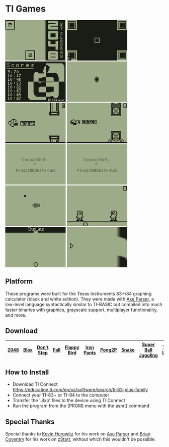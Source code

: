 # TI Games

![2048](2048/screenshot.gif) ![Blox](blox/screenshot.gif) ![Don't Step](dont_step/screenshot.gif) ![Fall](fall/screenshot.gif) ![Flappy Bird](flappy-bird/screenshot.gif) ![Iron Pants](iron_pants/screenshot.gif) ![Pong2P](pong-2p/screenshot_p1.gif) ![Pong2P](pong-2p/screenshot_p2.gif) ![Snake](snake/screenshot.gif) ![Super Ball Juggling](super_ball_juggling/screenshot.gif) ![The Line](the_line/screenshot.gif) ![Tunnel](tunnel/screenshot.gif)

## Platform

These programs were built for the Texas Instruments 83+/84 graphing calculator (black and white edition). They were made with [Axe Parser](https://www.ticalc.org/archives/files/fileinfo/456/45659.html), a low-level language syntactically similar to TI-BASIC but compiled into much faster binaries with graphics, grayscale support, multiplayer functionality, and more.

## Download

| [2048](2048/2048.8xp?raw=true) | [Blox](blox/blox.8xp?raw=true) | [Don't Step](dont_step/dont_step.8xp?raw=true) | [Fall](fall/fall.8xp?raw=true) | [Flappy Bird](flappy-bird/flappy-bird.8xp?raw=true) | [Iron Pants](iron_pants/iron_pants.8xp?raw=true) | [Pong2P](pong-2p/pong-2p.8xp?raw=true) | [Snake](snake/snake.8xp?raw=true) | [Super Ball Juggling](super_ball_juggling/super_ball_juggling.8xp?raw=true) | [The Line](the_line/the_line.8xp?raw=true) | [Tunnel](tunnel/tunnel.8xp?raw=true) |
| ------------- | ------------- | ------------- | ------------- | ------------- | ------------- | ------------- | ------------- | ------------- | ------------- | ------------- |

## How to Install

* Download TI Connect  
https://education.ti.com/en/us/software/search/ti-83-plus-family
* Connect your TI-83+ or TI-84 to the computer
* Transfer the '.8xp' files to the device using TI Connect
* Run the program from the [PRGM] menu with the asm() command

## Special Thanks

Special thanks to [Kevin Horowitz](https://www.ticalc.org/archives/files/authors/103/10304.html) for his work on [Axe Parser](https://www.ticalc.org/archives/files/fileinfo/456/45659.html) and [Brian Coventry](https://github.com/bcov77) for his work on [zStart](https://www.omnimaga.org/ti-z80-calculator-projects/zstart-an-app-that-runs-on-ram-clears/msg361451/#msg361451), without which this wouldn't be possible.
